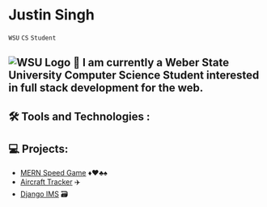 # Justin Singh
`WSU` 
`CS` 
`Student`

![WSU Logo](https://www.weber.edu/wsuimages/brand/logos/wsu/wsu_horiz2_reverse.jpg)
🏫 I am currently a Weber State University Computer Science Student interested in full stack development for the web.  
---
🛠 Tools and Technologies   : 
---
💻 Projects:
---
* [MERN Speed Game](https://github.com/JS-WSU/SpeedCardGame) ♦️♥️♣️♠️ 
* [Aircraft Tracker](https://github.com/JS-WSU/AircraftTracker) ✈️
* [Django IMS](https://github.com/JS-WSU/FinalProject) 🗃️ 


<!-- * [MERN E-commerce](https://github.com/JS-WSU/MERN-Ecommerce) 🛒 -->
<!--
**JS-WSU/JS-WSU** is a ✨ _special_ ✨ repository because its `README.md` (this file) appears on your GitHub profile.

Here are some ideas to get you started:

- 🔭 I’m currently working on ...
- 🌱 I’m currently learning ...
- 👯 I’m looking to collaborate on ...
- 🤔 I’m looking for help with ...
- 💬 Ask me about ...
- 📫 How to reach me: ...
- 😄 Pronouns: ...
- ⚡ Fun fact: ...
-->
